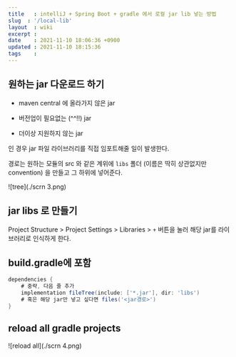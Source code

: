 ```yaml
---
title   : intelliJ + Spring Boot + gradle 에서 로컬 jar lib 넣는 방법 
slug  : '/local-lib'
layout  : wiki 
excerpt : 
date    : 2021-11-10 18:06:36 +0900
updated : 2021-11-10 18:15:36
tags    : 
---
```


## 원하는 jar 다운로드 하기 
- maven central 에 올라가지 않은 jar

- 버전업이 필요없는 (^^!!) jar 

- 더이상 지원하지 않는 jar 
  
인 경우 jar 파일 라이브러리를 직접 임포트해줄 일이 발생한다. 

경로는 원하는 모듈의 src 와 같은 계위에 `libs` 폴더 (이름은 딱히 상관없지만 convention) 을 만들고 그 하위에 넣어준다. 

![tree](./scrn 3.png)

## jar libs 로 만들기 
Project Structure > Project Settings > Libraries >  `+` 버튼을 눌러 해당 jar를 라이브러리로 인식하게 한다. 

## build.gradle에 포함 
```groovy
dependencies {
    # 중략, 다음 줄 추가
    implementation fileTree(include: ['*.jar'], dir: 'libs')
    # 혹은 해당 jar만 넣고 싶다면 files('<jar경로>') 
}
```
## reload all gradle projects 

![reload all](./scrn 4.png)
